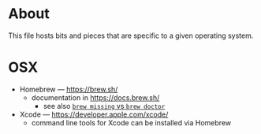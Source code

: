 # About

This file hosts bits and pieces that are specific to a given operating system.

# OSX

* Homebrew &mdash; https://brew.sh/
  - documentation in https://docs.brew.sh/
    - see also [`brew missing` vs `brew doctor`](https://discourse.brew.sh/t/brew-missing-vs-brew-doctor/2773/5)
* Xcode &mdash; https://developer.apple.com/xcode/
  -  command line tools for Xcode can be installed via Homebrew
